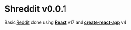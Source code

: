 # Shreddit v0.0.1
Basic [Reddit](https://reddit.com/) clone using **[React](https://reactjs.org/)** v17 and **[create-react-app](https://github.com/facebook/create-react-app)** v4